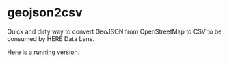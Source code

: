 # geojson2csv

Quick and dirty way to convert GeoJSON from OpenStreetMap to CSV to be consumed by HERE Data Lens.

Here is a [running version](http://mariandoerk.de/temp/geojson2csv/ "GeoJSON2CSV").

